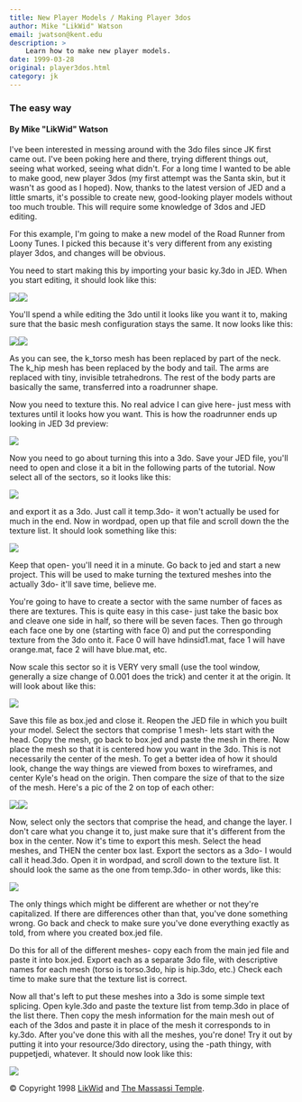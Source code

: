 ```yaml
---
title: New Player Models / Making Player 3dos
author: Mike "LikWid" Watson
email: jwatson@kent.edu
description: >
    Learn how to make new player models.
date: 1999-03-28
original: player3dos.html
category: jk
---
```


### The easy way

#### By Mike "LikWid" Watson

I've been interested in messing around with the 3do files since JK first
came out. I've been poking here and there, trying different things out,
seeing what worked, seeing what didn't. For a long time I wanted to be
able to make good, new player 3dos (my first attempt was the Santa skin,
but it wasn't as good as I hoped). Now, thanks to the latest version of
JED and a little smarts, it's possible to create new, good-looking
player models without too much trouble. This will require some knowledge
of 3dos and JED editing.

For this example, I'm going to make a new model of the Road Runner from
Loony Tunes. I picked this because it's very different from any existing
player 3dos, and changes will be obvious.

You need to start making this by importing your basic ky.3do in JED.
When you start editing, it should look like this:

![](cap1.jpg)![](cap2.jpg)

You'll spend a while editing the 3do until it looks like you want it to,
making sure that the basic mesh configuration stays the same. It now
looks like this:

![](cap3.jpg)![](cap4.jpg)

As you can see, the k\_torso mesh has been replaced by part of the neck.
The k\_hip mesh has been replaced by the body and tail. The arms are
replaced with tiny, invisible tetrahedrons. The rest of the body parts
are basically the same, transferred into a roadrunner shape.

Now you need to texture this. No real advice I can give here- just mess
with textures until it looks how you want. This is how the roadrunner
ends up looking in JED 3d preview:

![](cap5.jpg)

Now you need to go about turning this into a 3do. Save your JED file,
you'll need to open and close it a bit in the following parts of the
tutorial. Now select all of the sectors, so it looks like this:

![](cap6.jpg)

and export it as a 3do. Just call it temp.3do- it won't actually be used
for much in the end. Now in wordpad, open up that file and scroll down
the the texture list. It should look something like this:

![](cap7.jpg)

Keep that open- you'll need it in a minute. Go back to jed and start a
new project. This will be used to make turning the textured meshes into
the actually 3do- it'll save time, believe me.

You're going to have to create a sector with the same number of faces as
there are textures. This is quite easy in this case- just take the basic
box and cleave one side in half, so there will be seven faces. Then go
through each face one by one (starting with face 0) and put the
corresponding texture from the 3do onto it. Face 0 will have
hdinsid1.mat, face 1 will have orange.mat, face 2 will have blue.mat,
etc.

Now scale this sector so it is VERY very small (use the tool window,
generally a size change of 0.001 does the trick) and center it at the
origin. It will look about like this:

![](cap8.jpg)

Save this file as box.jed and close it. Reopen the JED file in which you
built your model. Select the sectors that comprise 1 mesh- lets start
with the head. Copy the mesh, go back to box.jed and paste the mesh in
there. Now place the mesh so that it is centered how you want in the
3do. This is not necessarily the center of the mesh. To get a better
idea of how it should look, change the way things are viewed from boxes
to wireframes, and center Kyle's head on the origin. Then compare the
size of that to the size of the mesh. Here's a pic of the 2 on top of
each other:

![](cap12.jpg)![](cap13.jpg)

Now, select only the sectors that comprise the head, and change the
layer. I don't care what you change it to, just make sure that it's
different from the box in the center. Now it's time to export this mesh.
Select the head meshes, and THEN the center box last. Export the sectors
as a 3do- I would call it head.3do. Open it in wordpad, and scroll down
to the texture list. It should look the same as the one from temp.3do-
in other words, like this:

![](cap7.jpg)

The only things which might be different are whether or not they're
capitalized. If there are differences other than that, you've done
something wrong. Go back and check to make sure you've done everything
exactly as told, from where you created box.jed file.

Do this for all of the different meshes- copy each from the main jed
file and paste it into box.jed. Export each as a separate 3do file, with
descriptive names for each mesh (torso is torso.3do, hip is hip.3do,
etc.) Check each time to make sure that the texture list is correct.

Now all that's left to put these meshes into a 3do is some simple text
splicing. Open kyle.3do and paste the texture list from temp.3do in
place of the list there. Then copy the mesh information for the main
mesh out of each of the 3dos and paste it in place of the mesh it
corresponds to in ky.3do. After you've done this with all the meshes,
you're done\! Try it out by putting it into your resource/3do directory,
using the -path thingy, with puppetjedi, whatever. It should now look
like this:

![](final.jpg)

  
  

© Copyright 1998 [LikWid](mailto:jwatson@kent.edu) and [The Massassi
Temple](http://massassi.jedinights.com/).

